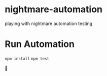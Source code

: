 # nightmare-automation
playing with nightmare automation testing

# Run Automation
`npm install`
`npm test`

:beer:
